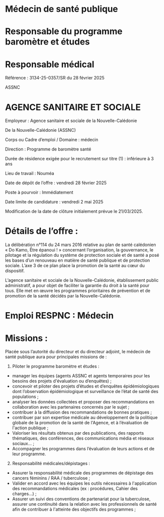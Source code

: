 # Médecin de santé publique

# Responsable du programme baromètre et études

# Responsable médical

Référence : 3134-25-0357/SR du 28 février 2025

ASSNC

# AGENCE SANITAIRE ET SOCIALE

Employeur : Agence sanitaire et sociale de la Nouvelle-Calédonie

De la Nouvelle-Calédonie (ASSNC)

Corps ou Cadre d’emploi / Domaine : médecin

Direction : Programme de baromètre santé

Durée de résidence exigée pour le recrutement sur titre (1) : inférieure à 3 ans

Lieu de travail : Nouméa

Date de dépôt de l’offre : vendredi 28 février 2025

Poste à pourvoir : Immédiatement

Date limite de candidature : vendredi 2 mai 2025

Modification de la date de clôture initialement prévue le 21/03/2025.

# Détails de l’offre :

La délibération n°114 du 24 mars 2016 relative au plan de santé calédonien « Do Kamo, Être épanoui ! » concernant l’organisation, la gouvernance, le pilotage et la régulation du système de protection sociale et de santé a posé les bases d’un renouveau en matière de santé publique et de protection sociale. L’axe 3 de ce plan place la promotion de la santé au cœur du dispositif.

L’agence sanitaire et sociale de la Nouvelle-Calédonie, établissement public administratif, a pour objet de faciliter la garantie du droit à la santé pour tous. Elle met en œuvre les programmes prioritaires de prévention et de promotion de la santé décidés par la Nouvelle-Calédonie.

# Emploi RESPNC : Médecin

# Missions :

Placée sous l’autorité du directeur et du directeur adjoint, le médecin de santé publique aura pour principales missions de :

1. Piloter le programme baromètre et études :
- manager les équipes (agents ASSNC et agents temporaires pour les besoins des projets d'évaluation ou d’enquêtes) ;
- concevoir et piloter des projets d’études et d’enquêtes épidémiologiques dont l’observation épidémiologique et surveillance de l’état de santé des populations ;
- analyser les données collectées et proposer des recommandations en collaboration avec les partenaires concernés par le sujet ;
- contribuer à la diffusion des recommandations de bonnes pratiques ;
- contribuer par son expertise médicale au développement de la politique globale de la promotion de la santé de l'Agence, et à l’évaluation de l'action publique ;
- Valoriser les résultats obtenus par des publications, des rapports thématiques, des conférences, des communications média et réseaux sociaux… ;
- Accompagner les programmes dans l’évaluation de leurs actions et de leur programme.
2. Responsabilité médicales/dépistages :
- Assurer la responsabilité médicale des programmes de dépistage des cancers féminins / RAA / tuberculose ;
- Valider en accord avec les équipes les outils nécessaires à l'application des recommandations médicales (ex : procédures, Cahier des charges...) ;
- Assurer un suivi des conventions de partenariat pour la tuberculose, assurer une continuité dans la relation avec les professionnels de santé afin de contribuer à l'atteinte des objectifs des programmes ;